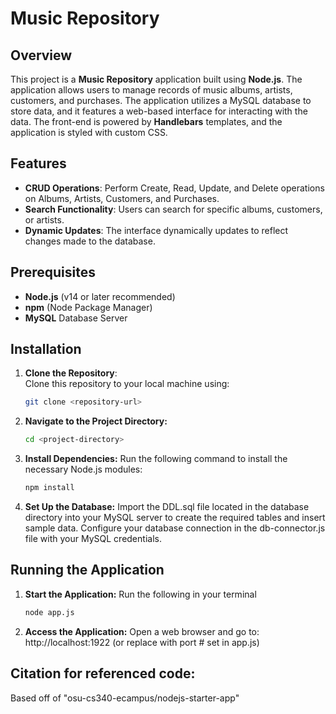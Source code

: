 # Music Repository

## Overview

This project is a **Music Repository** application built using **Node.js**. The application allows users to manage records of music albums, artists, customers, and purchases. The application utilizes a MySQL database to store data, and it features a web-based interface for interacting with the data. The front-end is powered by **Handlebars** templates, and the application is styled with custom CSS.

## Features

- **CRUD Operations**: Perform Create, Read, Update, and Delete operations on Albums, Artists, Customers, and Purchases.
- **Search Functionality**: Users can search for specific albums, customers, or artists.
- **Dynamic Updates**: The interface dynamically updates to reflect changes made to the database.

## Prerequisites

- **Node.js** (v14 or later recommended)
- **npm** (Node Package Manager)
- **MySQL** Database Server

## Installation

1. **Clone the Repository**:  
   Clone this repository to your local machine using:
   ```bash
   git clone <repository-url>

2. **Navigate to the Project Directory:**
    ```bash
    cd <project-directory>

3. **Install Dependencies:**
    Run the following command to install the necessary Node.js modules:
    ```bash
    npm install

4. **Set Up the Database:**
    Import the DDL.sql file located in the database directory into your MySQL server to create the required tables and insert sample data.
    Configure your database connection in the db-connector.js file with your MySQL credentials.

## Running the Application

1. **Start the Application:**
    Run the following in your terminal
    ```bash
    node app.js

2. **Access the Application:**
    Open a web browser and go to:
    http://localhost:1922 (or replace with port # set in app.js)


## Citation for referenced code:
Based off of "osu-cs340-ecampus/nodejs-starter-app"
